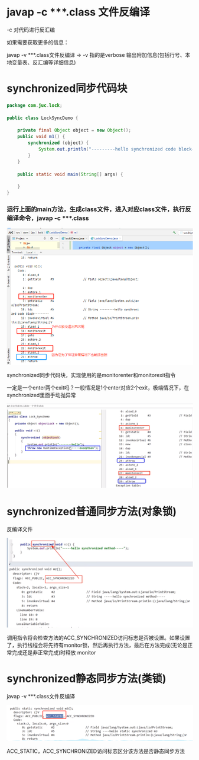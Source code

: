 # javap -c ***.class 文件反编译

-c 对代码进行反汇编

如果需要获取更多的信息：

javap -v ***.class文件反编译 ->  -v 指的是verbose 输出附加信息(包括行号、本地变量表、反汇编等详细信息)

# synchronized同步代码块

```java
package com.juc.lock;

public class LockSyncDemo {

    private final Object object = new Object();
    public void m1() {
        synchronized (object) {
            System.out.println("---------hello synchronized code block---------");
        }
    }

    public static void main(String[] args) {

    }
}
```

### 运行上面的main方法，生成class文件，进入对应class文件，执行反编译命令，javap -c ***.class

![](images/3.反编译文件.png)

synchronized同步代码块，实现使用的是monitorenter和monitorexit指令

一定是一个enter两个exit吗？一般情况是1个enter对应2个exit，极端情况下，在synchronized里面手动抛异常

![](images/4.synchronized里面手动抛异常.png)

# synchronized普通同步方法(对象锁)

反编译文件

![](images/5.同步方法.png)

调用指令将会检查方法的ACC_SYNCHRONIZED访问标志是否被设置。如果设置了，执行线程会将先持有monitor锁，然后再执行方法，最后在方法完成(无论是正常完成还是非正常完成)时释放 monitor

# synchronized静态同步方法(类锁)

javap -v ***.class文件反编译

![](images/6.静态同步方法.png)

ACC_STATIC，ACC_SYNCHRONIZED访问标志区分该方法是否静态同步方法









